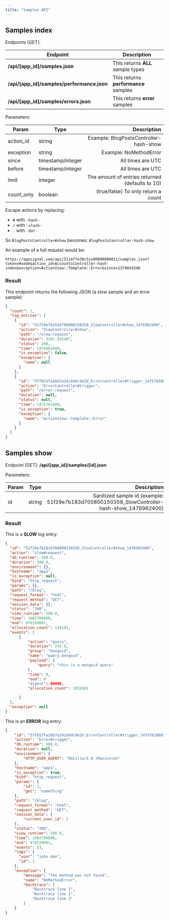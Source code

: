 ```yaml
---
title: "Samples API"
---
```


## Samples index

Endpoints [GET]:

| Endpoint | Description|
| ------ | ------ |
| **/api/[app_id]/samples.json** | This returns **ALL** sample types |
| **/api/[app_id]/samples/performance.json** | This returns **performance** samples |
| **/api/[app_id]/samples/errors.json** | This returns **error** samples |

Parameters:

| Param       | Type              | Description                                     |
| ----------- | ----------------- | ----------------------------------------------: |
| action_id   | string            | Example: BlogPostsController-hash-show          |
| exception   | string            | Example: NoMethodError                          |
| since       | timestamp/integer | All times are UTC                               |
| before      | timestamp/integer | All times are UTC                               |
| limit       | integer           | The amount of entries returned (defaults to 10) |
| count_only  | boolean           | (true/false) To only return a count             |

Escape actions by replacing:

* `#` with `-hash-`
* `/` with `-slash-`
* `.` with `-dot-`

So `BlogPostsController#show` becomes: `BlogPostsController-hash-show`

An example of a full request would be:

```
https://appsignal.com/api/5114f7e38c5ce90000000011/samples.json?token=HseUe&action_id=AccountsController-hash-index&exception=ActionView::Template::Error&since=1374843246
```

### Result

This endpoint returns the following JSON (a slow sample and an error sample):

```json
{
  "count": 2,
  "log_entries": [
    {
      "id": "51f29e7b183d700800150358_SlowController#show_1476962400",
      "action": "SlowController#show",
      "path": "/slow-request",
      "duration": 3182.545407,
      "status": 200,
      "time": 1476962400,
      "is_exception": false,
      "exception": {
        "name": null
      }
    },
    {
      "id": "57f653fa16b7e24cb0dc9e2b_ErrorController#trigger_1475761080",
      "action": "ErrorController#trigger",
      "path": "/error-request",
      "duration": null,
      "status": null,
      "time": 1475761080,
      "is_exception": true,
      "exception": {
        "name": "ActionView::Template::Error"
      }
    }
  ]
}
```

## Samples show

Endpoint [GET]: **/api/[app_id]/samples/[id].json**

Parameters:

| Param | Type   | Description                                                                                 |
| ----- | ------ | ------------------------------------------------------------------------------------------: |
| id    | string | Sanitized sample id (example: 51f29e7b183d700800150358_SlowController-hash-show_1476962400) |

### Result

This is a __SLOW__ log entry:

```json
{
  "id": "51f29e7b183d700800150358_SlowController#show_1476962400",
  "action": "slow#request",
  "db_runtime": 500.0,
  "duration": 300.0,
  "environment": {},
  "hostname": "app1",
  "is_exception": null,
  "kind": "http_request",
  "params": {},
  "path": "/blog",
  "request_format": "html",
  "request_method": "GET",
  "session_data": {},
  "status": "200",
  "view_runtime": 500.0,
  "time": 1002700800,
  "end": 978339601,
  "allocation_count": 110101,
  "events": [
      {
          "action": "query",
          "duration": 250.0,
          "group": "mongoid",
          "name": "query.mongoid",
          "payload": {
              "query": "this is a mongoid query"
          },
          "time": 0,
          "end": 0
          "digest": 00000,
          "allocation_count": 1010101

      }
  ],
  "exception": null
}
```

This is an __ERROR__ log entry:

```json
{
    "id": "57f653fa16b7e24cb0dc9e2b_ErrorController#trigger_1475761080",
    "action": "Error#trigger",
    "db_runtime": 500.0,
    "duration": null,
    "environment": {
        "HTTP_USER_AGENT": "Mozilla/5.0 (Macintosh"
    },
    "hostname": "app1",
    "is_exception": true,
    "kind": "http_request",
    "params": {
        "id": 1,
        "get": "something"
    },
    "path": "/blog",
    "request_format": "html",
    "request_method": "GET",
    "session_data": {
        "current_user_id": 1
    },
    "status": "200",
    "view_runtime": 500.0,
    "time": 1002700800,
    "end": 978339601,
    "events": [],
    "tags": {
      "user": "john doe",
      "id": 1
    },
    "exception": {
        "message": "The method was not found",
        "name": "NoMethodError",
        "backtrace": [
            "Backtrace line 1",
            "Backtrace line 2",
            "Backtrace line 3"
        ]
    }
}
```
